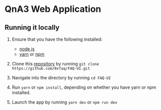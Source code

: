 # QnA3 Web Application

## Running it locally

1. Ensure that you have the following installed:

   - [node.js](https://nodejs.org/en/)
   - [yarn](https://yarnpkg.com/) or [npm](https://www.npmjs.com/)

2. Clone this [repository](https://github.com/0xfaq/FAQ-UI) by running `git clone https://github.com/0xfaq/FAQ-UI.git`
3. Navigate into the directory by running `cd FAQ-UI`
4. Run `yarn` or `npm install`, depending on whether you have yarn or npm installed.
5. Launch the app by running `yarn dev` or `npm run dev`
